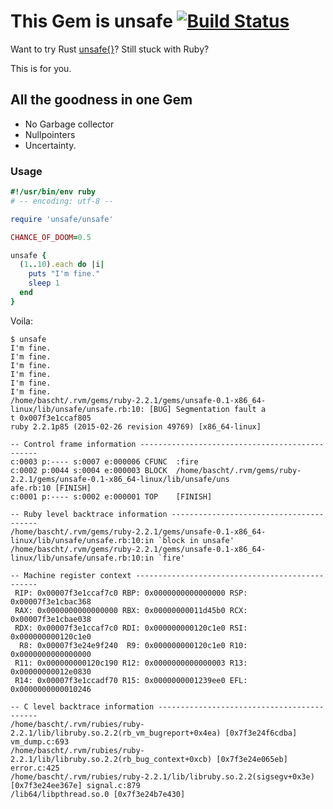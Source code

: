 # This Gem is unsafe [![Build Status](https://travis-ci.org/bascht/unsafe.svg?branch=master)](https://travis-ci.org/bascht/unsafe)

Want to try Rust [unsafe{}](https://doc.rust-lang.org/book/unsafe.html)?
Still stuck with Ruby?

This is for you.

## All the goodness in one Gem

* No Garbage collector
* Nullpointers
* Uncertainty.

### Usage

```ruby
#!/usr/bin/env ruby
# -- encoding: utf-8 --

require 'unsafe/unsafe'

CHANCE_OF_DOOM=0.5

unsafe {
  (1..10).each do |i|
    puts "I'm fine."
    sleep 1
  end
}
```
Voila:

```shell
$ unsafe
I'm fine.
I'm fine.
I'm fine.
I'm fine.
I'm fine.
I'm fine.
/home/bascht/.rvm/gems/ruby-2.2.1/gems/unsafe-0.1-x86_64-linux/lib/unsafe/unsafe.rb:10: [BUG] Segmentation fault a
t 0x007f3e1ccaf805
ruby 2.2.1p85 (2015-02-26 revision 49769) [x86_64-linux]

-- Control frame information -----------------------------------------------
c:0003 p:---- s:0007 e:000006 CFUNC  :fire
c:0002 p:0044 s:0004 e:000003 BLOCK  /home/bascht/.rvm/gems/ruby-2.2.1/gems/unsafe-0.1-x86_64-linux/lib/unsafe/uns
afe.rb:10 [FINISH]
c:0001 p:---- s:0002 e:000001 TOP    [FINISH]

-- Ruby level backtrace information ----------------------------------------
/home/bascht/.rvm/gems/ruby-2.2.1/gems/unsafe-0.1-x86_64-linux/lib/unsafe/unsafe.rb:10:in `block in unsafe'
/home/bascht/.rvm/gems/ruby-2.2.1/gems/unsafe-0.1-x86_64-linux/lib/unsafe/unsafe.rb:10:in `fire'

-- Machine register context ------------------------------------------------
 RIP: 0x00007f3e1ccaf7c0 RBP: 0x0000000000000000 RSP: 0x00007f3e1cbac368
 RAX: 0x0000000000000000 RBX: 0x00000000011d45b0 RCX: 0x00007f3e1cbae038
 RDX: 0x00007f3e1ccaf7c0 RDI: 0x000000000120c1e0 RSI: 0x000000000120c1e0
  R8: 0x00007f3e24e9f240  R9: 0x000000000120c1e0 R10: 0x0000000000000000
 R11: 0x000000000120c190 R12: 0x0000000000000003 R13: 0x00000000012e0830
 R14: 0x00007f3e1ccadf70 R15: 0x0000000001239ee0 EFL: 0x0000000000010246

-- C level backtrace information -------------------------------------------
/home/bascht/.rvm/rubies/ruby-2.2.1/lib/libruby.so.2.2(rb_vm_bugreport+0x4ea) [0x7f3e24f6cdba] vm_dump.c:693
/home/bascht/.rvm/rubies/ruby-2.2.1/lib/libruby.so.2.2(rb_bug_context+0xcb) [0x7f3e24e065eb] error.c:425
/home/bascht/.rvm/rubies/ruby-2.2.1/lib/libruby.so.2.2(sigsegv+0x3e) [0x7f3e24ee367e] signal.c:879
/lib64/libpthread.so.0 [0x7f3e24b7e430]

```
